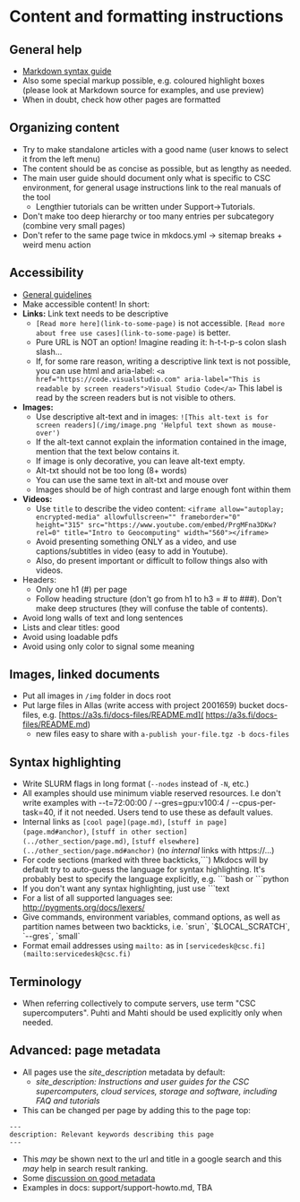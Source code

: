 # Content and formatting instructions

## General help
 - [Markdown syntax guide](https://www.markdownguide.org/tools/mkdocs/)
 - Also some special markup possible, e.g. coloured highlight boxes (please look at Markdown source for examples, and use preview)
 - When in doubt, check how other pages are formatted

## Organizing content
 - Try to make standalone articles with a good name (user knows to select it from the left menu)
 - The content should be as concise as possible, but as lengthy as needed.
 - The main user guide should document only what is specific to CSC environment, for general usage instructions link to the real manuals of the tool
   - Lengthier tutorials can be written under Support->Tutorials.
 - Don't make too deep hierarchy or too many entries per subcategory (combine very small pages)
 - Don't refer to the same page twice in mkdocs.yml -> sitemap breaks + weird menu action

## Accessibility
 - [General guidelines](https://www.saavutettavuusvaatimukset.fi/)
 - Make accessible content! In short:
 - **Links:** Link text needs to be descriptive
   - `[Read more here](link-to-some-page)` is not accessible. `[Read more about free use cases](link-to-some-page)` is better.
   - Pure URL is NOT an option! Imagine reading it: h-t-t-p-s colon slash slash...
   - If, for some rare reason, writing a descriptive link text is not possible, you can use html and aria-label: `<a href="https://code.visualstudio.com" aria-label="This is readable by screen readers">Visual Studio Code</a>` This label is read by the screen readers but is not visible to others.
- **Images:** 
   - Use descriptive alt-text and  in images:  `![This alt-text is for screen readers](/img/image.png 'Helpful text shown as mouse-over')` 
   - If the alt-text cannot explain the information contained in the image, mention that the text below contains it.
   - If image is only decorative, you can leave alt-text empty.
   - Alt-txt should not be too long (8+ words)
   - You can use the same text in alt-txt and mouse over
   - Images should be of high contrast and large enough font within them
- **Videos:** 
   - Use `title` to describe the video content: `<iframe allow="autoplay; encrypted-media" allowfullscreen="" frameborder="0" height="315" src="https://www.youtube.com/embed/PrgMFna3DKw?rel=0" title="Intro to Geocomputing" width="560"></iframe>`
   - Avoid presenting something ONLY as a video, and use captions/subtitles in video (easy to add in Youtube). 
   - Also, do present important or difficult to follow things also with videos.
- Headers:
   - Only one h1 (#) per page 
   - Follow heading structure (don't go from h1 to h3 = # to ###). Don't make deep structures (they will confuse the table of contents).
- Avoid long walls of text and long sentences
- Lists and clear titles: good
- Avoid using loadable pdfs
- Avoid using only color to signal some meaning

## Images, linked documents
 - Put all images in `/img` folder in docs root
 - Put large files in Allas (write access with project 2001659) bucket docs-files,
 e.g.  [https://a3s.fi/docs-files/README.md]( https://a3s.fi/docs-files/README.md)
      - new files easy to share with `a-publish your-file.tgz -b docs-files` 

## Syntax highlighting
 - Write SLURM flags in long format (`--nodes` instead of `-N`, etc.)
 - All examples should use minimum viable reserved resources. I.e don't write examples 
   with --t=72:00:00 / --gres=gpu:v100:4 / --cpus-per-task=40, if it not needed. 
   Users tend to use these as default values.
 - Internal links as `[cool page](page.md)`, `[stuff in
   page](page.md#anchor)`, `[stuff in other section](../other_section/page.md)`,
   `[stuff elsewhere](../other_section/page.md#anchor)` (no _internal_ links with https://...)
 - For code sections (marked with three backticks,\`\`\`) Mkdocs will by default try to auto-guess the 
   language for syntax highlighting. It's probably best to specify the language explicitly, e.g.  \`\`\`bash or  \`\`\`python
 - If you don't want any syntax highlighting, just use \`\`\`text
 - For a list of all supported languages see: http://pygments.org/docs/lexers/
 - Give commands, environment variables, command options, as well as partition 
   names between two backticks, i.e. \`srun\`, \`$LOCAL_SCRATCH\`, \`--gres\`, \`small\`
 - Format email addresses using `mailto:` as in `[servicedesk@csc.fi](mailto:servicedesk@csc.fi)`  

## Terminology
 - When referring collectively to compute servers, use term "CSC supercomputers". Puhti and Mahti should be used explicitly only
   when needed.

## Advanced: page metadata

 - All pages use the _site_description_ metadata by default: 
    - _site_description: Instructions and user guides for the CSC supercomputers, cloud services, storage and software, including FAQ and tutorials_
 - This can be changed per page by adding this to the page top:
```
---
description: Relevant keywords describing this page
---
```
 - This _may_ be shown next to the url and title in a google search and this _may_ help in search result ranking.
 - Some [discussion on good metadata](https://themeisle.com/blog/meta-description-examples/)
 - Examples in docs: support/support-howto.md, TBA